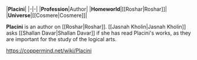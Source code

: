 |**Placini**|
|-|-|
|**Profession**|Author|
|**Homeworld**|[[Roshar\|Roshar]]|
|**Universe**|[[Cosmere\|Cosmere]]|

**Placini** is an author on [[Roshar\|Roshar]].
[[Jasnah Kholin\|Jasnah Kholin]] asks [[Shallan Davar\|Shallan Davar]] if she has read Placini's works, as they are important for the study of the logical arts.



https://coppermind.net/wiki/Placini